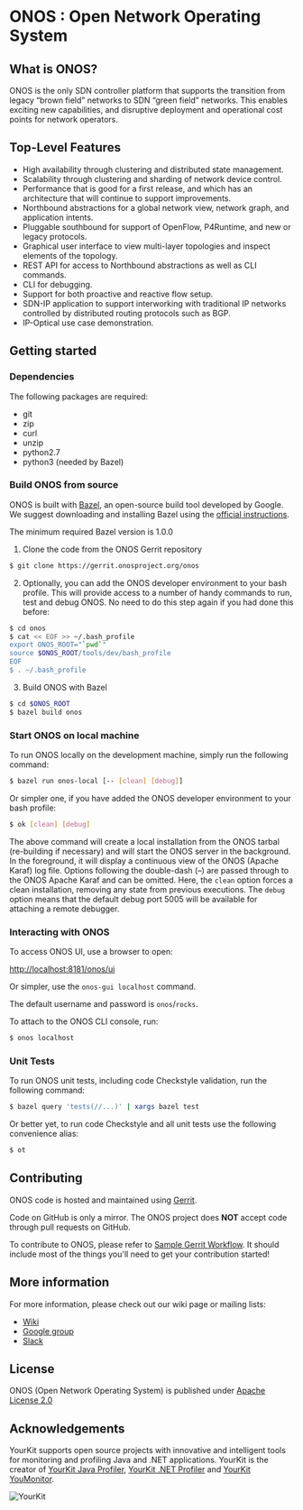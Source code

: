 # ONOS : Open Network Operating System


## What is ONOS?
ONOS is the only SDN controller platform that supports the transition from
legacy “brown field” networks to SDN “green field” networks. This enables
exciting new capabilities, and disruptive deployment and operational cost points
for network operators.

## Top-Level Features

* High availability through clustering and distributed state management.
* Scalability through clustering and sharding of network device control.
* Performance that is good for a first release, and which has an architecture
  that will continue to support improvements.
* Northbound abstractions for a global network view, network graph, and
  application intents.
* Pluggable southbound for support of OpenFlow, P4Runtime, and new or legacy
  protocols.
* Graphical user interface to view multi-layer topologies and inspect elements
  of the topology.
* REST API for access to Northbound abstractions as well as CLI commands.
* CLI for debugging.
* Support for both proactive and reactive flow setup.
* SDN-IP application to support interworking with traditional IP networks
  controlled by distributed routing protocols such as BGP.
* IP-Optical use case demonstration.


## Getting started

### Dependencies

The following packages are required:

* git
* zip
* curl
* unzip
* python2.7
* python3 (needed by Bazel)

### Build ONOS from source

ONOS is built with [Bazel](https://bazel.build/), an open-source build tool
developed by Google. We suggest downloading and installing Bazel using the
[official instructions](https://docs.bazel.build/versions/master/install.html).

The minimum required Bazel version is 1.0.0

1. Clone the code from the ONOS Gerrit repository
```bash
$ git clone https://gerrit.onosproject.org/onos
```

2. Optionally, you can add the ONOS developer environment to your bash profile.
   This will provide access to a number of handy commands to run, test and debug
   ONOS. No need to do this step again if you had done this before:
```bash
$ cd onos
$ cat << EOF >> ~/.bash_profile
export ONOS_ROOT="`pwd`"
source $ONOS_ROOT/tools/dev/bash_profile
EOF
$ . ~/.bash_profile
```

3. Build ONOS with Bazel
```bash
$ cd $ONOS_ROOT
$ bazel build onos
```

### Start ONOS on local machine

To run ONOS locally on the development machine, simply run the following command:

```bash
$ bazel run onos-local [-- [clean] [debug]]
```

Or simpler one, if you have added the ONOS developer environment to your bash
profile:

```bash
$ ok [clean] [debug]
```

The above command will create a local installation from the ONOS tarbal
(re-building if necessary) and will start the ONOS server in the background. In
the foreground, it will display a continuous view of the ONOS (Apache Karaf) log
file. Options following the double-dash (–) are passed through to the ONOS
Apache Karaf and can be omitted. Here, the `clean` option forces a clean
installation, removing any state from previous executions. The `debug` option
means that the default debug port 5005 will be available for attaching a remote
debugger.

### Interacting with ONOS

To access ONOS UI, use a browser to open:

[http://localhost:8181/onos/ui](http://localhost:8181/onos/ui)

Or simpler, use the `onos-gui localhost` command.

The default username and password is `onos`/`rocks`.

To attach to the ONOS CLI console, run:

```bash
$ onos localhost
```

### Unit Tests

To run ONOS unit tests, including code Checkstyle validation, run the following
command:

```bash
$ bazel query 'tests(//...)' | xargs bazel test
```

Or better yet, to run code Checkstyle and all unit tests use the following
convenience alias:

```bash
$ ot
```

## Contributing

ONOS code is hosted and maintained using [Gerrit](https://gerrit.onosproject.org/).

Code on GitHub is only a mirror. The ONOS project does **NOT** accept code
through pull requests on GitHub.

To contribute to ONOS, please refer to [Sample Gerrit
Workflow](https://wiki.onosproject.org/display/ONOS/Sample+Gerrit+Workflow). It
should include most of the things you'll need to get your contribution started!

## More information

For more information, please check out our wiki page or mailing lists:

* [Wiki](https://wiki.onosproject.org/)
* [Google group](https://groups.google.com/a/onosproject.org/forum/#!forum/onos-dev)
* [Slack](https://onosproject.slack.com)

## License

ONOS (Open Network Operating System) is published under [Apache License
2.0](https://github.com/opennetworkinglab/onos/blob/master/LICENSE.txt)

## Acknowledgements
YourKit supports open source projects with innovative and intelligent tools
for monitoring and profiling Java and .NET applications.
YourKit is the creator of [YourKit Java Profiler](https://www.yourkit.com/java/profiler/), [YourKit .NET Profiler](https://www.yourkit.com/.net/profiler/) and [YourKit YouMonitor](https://www.yourkit.com/youmonitor/).

![YourKit](https://www.yourkit.com/images/yklogo.png)
